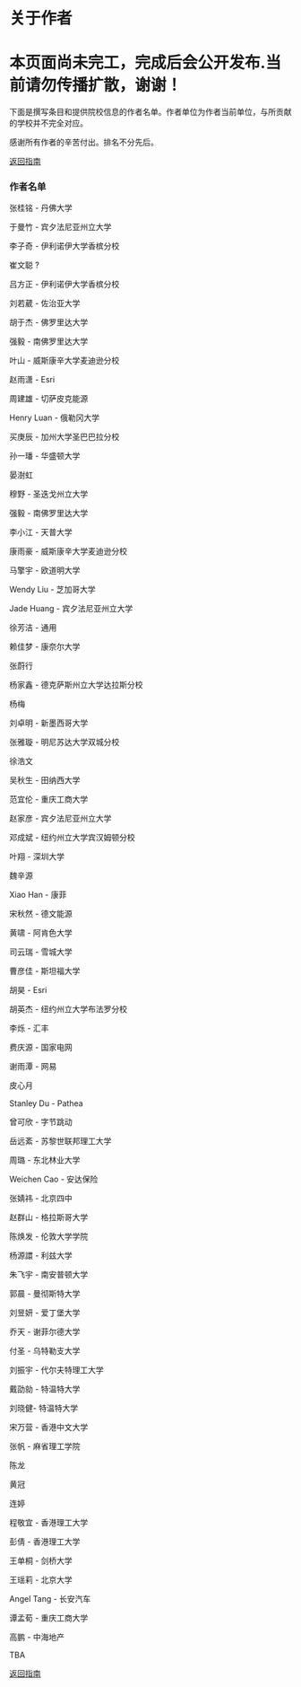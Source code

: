 # 关于作者

# 本页面尚未完工，完成后会公开发布.当前请勿传播扩散，谢谢！

下面是撰写条目和提供院校信息的作者名单。作者单位为作者当前单位，与所贡献的学校并不完全对应。

感谢所有作者的辛苦付出。排名不分先后。

[返回指南](https://gis-info.github.io/)

### 作者名单

张桂铭 - 丹佛大学

于曼竹 - 宾夕法尼亚州立大学

李子奇 - 伊利诺伊大学香槟分校

崔文聪 ?

吕方正 - 伊利诺伊大学香槟分校

刘若葳 - 佐治亚大学

胡于杰 - 佛罗里达大学

强毅 - 南佛罗里达大学

叶山 - 威斯康辛大学麦迪逊分校

赵雨潇 - Esri

周建雄 - 切萨皮克能源

Henry Luan - 俄勒冈大学

买庚辰 - 加州大学圣巴巴拉分校

孙一璠 - 华盛顿大学

晏澍虹

穆野 - 圣迭戈州立大学

强毅 - 南佛罗里达大学

李小江 - 天普大学

康雨豪 - 威斯康辛大学麦迪逊分校

马擎宇 - 欧道明大学

Wendy Liu - 芝加哥大学

Jade Huang - 宾夕法尼亚州立大学

徐芳洁 - 通用

赖佳梦 - 康奈尔大学

张蔚行 

杨家鑫 - 德克萨斯州立大学达拉斯分校

杨梅

刘卓明 - 新墨西哥大学

张雅璇 - 明尼苏达大学双城分校

徐浩文

吴秋生 - 田纳西大学

范宜伦 - 重庆工商大学

赵家彦 - 宾夕法尼亚州立大学

邓成斌 - 纽约州立大学宾汉姆顿分校

叶翔 - 深圳大学

魏辛源

Xiao Han - 康菲

宋秋然 - 德文能源

黄啸 - 阿肯色大学

司云瑞 - 雪城大学

曹彦佳 - 斯坦福大学

胡昊 - Esri

胡英杰 - 纽约州立大学布法罗分校


<!--加拿大-->

李烁 - 汇丰

费庆源 - 国家电网

谢雨潭 - 网易

皮心月 

Stanley Du - Pathea

曾可欣 - 字节跳动

岳远紊 - 苏黎世联邦理工大学

周璐 - 东北林业大学

Weichen Cao - 安达保险

张婧祎 - 北京四中

<!--英国-->
赵群山 - 格拉斯哥大学

陈焕发 - 伦敦大学学院

杨源譞 - 利兹大学

朱飞宇 - 南安普顿大学

郭晨 - 曼彻斯特大学

刘昱妍 - 爱丁堡大学

乔天 - 谢菲尔德大学

<!--荷兰-->

付圣 - 乌特勒支大学

刘振宇 - 代尔夫特理工大学

戴劭勍 - 特温特大学

刘晓健- 特温特大学

<!--亚澳-->

宋万营 - 香港中文大学

张帆 - 麻省理工学院

陈龙 

黄冠

连婷

程敬宜 - 香港理工大学

彭倩 - 香港理工大学

<!--新加坡-->

王单桐 - 剑桥大学

<!--澳大利亚-->

王瑶莉 - 北京大学

Angel Tang - 长安汽车

谭孟荀 - 重庆工商大学

高鹏 - 中海地产


TBA

[返回指南](https://gis-info.github.io/)
